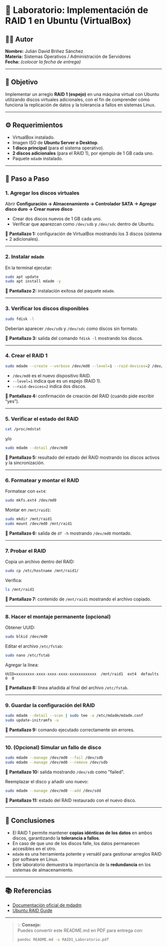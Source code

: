 # 🧩 Laboratorio: Implementación de RAID 1 en Ubuntu (VirtualBox)

## 👨‍💻 Autor
**Nombre:** Julián David Briñez Sánchez  
**Materia:** Sistemas Operativos / Administración de Servidores  
**Fecha:** _(colocar la fecha de entrega)_  

---

## 🧠 Objetivo
Implementar un arreglo **RAID 1 (espejo)** en una máquina virtual con Ubuntu utilizando discos virtuales adicionales, con el fin de comprender cómo funciona la replicación de datos y la tolerancia a fallos en sistemas Linux.

---

## ⚙️ Requerimientos

- VirtualBox instalado.
- Imagen ISO de **Ubuntu Server o Desktop**.
- **1 disco principal** (para el sistema operativo).
- **2 discos adicionales** (para el RAID 1), por ejemplo de 1 GB cada uno.
- Paquete `mdadm` instalado.

---

## 🧾 Paso a Paso

### 1. Agregar los discos virtuales

Abrir **Configuración → Almacenamiento → Controlador SATA → Agregar disco duro → Crear nuevo disco**  
- Crear dos discos nuevos de 1 GB cada uno.  
- Verificar que aparezcan como `/dev/sdb` y `/dev/sdc` dentro de Ubuntu.

📸 **Pantallazo 1:** configuración de VirtualBox mostrando los 3 discos (sistema + 2 adicionales).

---

### 2. Instalar `mdadm`

En la terminal ejecutar:

```bash
sudo apt update
sudo apt install mdadm -y
```

📸 **Pantallazo 2:** instalación exitosa del paquete `mdadm`.

---

### 3. Verificar los discos disponibles

```bash
sudo fdisk -l
```

Deberían aparecer `/dev/sdb` y `/dev/sdc` como discos sin formato.

📸 **Pantallazo 3:** salida del comando `fdisk -l` mostrando los discos.

---

### 4. Crear el RAID 1

```bash
sudo mdadm --create --verbose /dev/md0 --level=1 --raid-devices=2 /dev/sdb /dev/sdc
```

- `/dev/md0` es el nuevo dispositivo RAID.
- `--level=1` indica que es un espejo (RAID 1).
- `--raid-devices=2` indica dos discos.

📸 **Pantallazo 4:** confirmación de creación del RAID (cuando pide escribir “yes”).

---

### 5. Verificar el estado del RAID

```bash
cat /proc/mdstat
```

y/o

```bash
sudo mdadm --detail /dev/md0
```

📸 **Pantallazo 5:** resultado del estado del RAID mostrando los discos activos y la sincronización.

---

### 6. Formatear y montar el RAID

Formatear con `ext4`:
```bash
sudo mkfs.ext4 /dev/md0
```

Montar en `/mnt/raid1`:
```bash
sudo mkdir /mnt/raid1
sudo mount /dev/md0 /mnt/raid1
```

📸 **Pantallazo 6:** salida de `df -h` mostrando `/dev/md0` montado.

---

### 7. Probar el RAID

Copia un archivo dentro del RAID:
```bash
sudo cp /etc/hostname /mnt/raid1/
```

Verifica:
```bash
ls /mnt/raid1
```

📸 **Pantallazo 7:** contenido de `/mnt/raid1` mostrando el archivo copiado.

---

### 8. Hacer el montaje permanente (opcional)

Obtener UUID:
```bash
sudo blkid /dev/md0
```

Editar el archivo `/etc/fstab`:
```bash
sudo nano /etc/fstab
```

Agregar la línea:
```
UUID=xxxxxxxx-xxxx-xxxx-xxxx-xxxxxxxxxxxx  /mnt/raid1  ext4  defaults  0  0
```

📸 **Pantallazo 8:** línea añadida al final del archivo `/etc/fstab`.

---

### 9. Guardar la configuración del RAID

```bash
sudo mdadm --detail --scan | sudo tee -a /etc/mdadm/mdadm.conf
sudo update-initramfs -u
```

📸 **Pantallazo 9:** comando ejecutado correctamente sin errores.

---

### 10. (Opcional) Simular un fallo de disco

```bash
sudo mdadm --manage /dev/md0 --fail /dev/sdb
sudo mdadm --manage /dev/md0 --remove /dev/sdb
```

📸 **Pantallazo 10:** salida mostrando `/dev/sdb` como "failed".

Reemplazar el disco y añadir uno nuevo:
```bash
sudo mdadm --manage /dev/md0 --add /dev/sdd
```

📸 **Pantallazo 11:** estado del RAID restaurado con el nuevo disco.

---

## 🧾 Conclusiones

- El RAID 1 permite mantener **copias idénticas de los datos** en ambos discos, garantizando la **tolerancia a fallos**.  
- En caso de que uno de los discos falle, los datos permanecen accesibles en el otro.  
- `mdadm` es una herramienta potente y versátil para gestionar arreglos RAID por software en Linux.  
- Este laboratorio demuestra la importancia de la **redundancia** en los sistemas de almacenamiento.

---

## 📚 Referencias

- [Documentación oficial de mdadm](https://man7.org/linux/man-pages/man8/mdadm.8.html)
- [Ubuntu RAID Guide](https://help.ubuntu.com/community/Installation/SoftwareRAID)

---

> 💡 **Consejo:**  
> Puedes convertir este README.md en PDF para entrega con:
> ```bash
> pandoc README.md -o RAID1_Laboratorio.pdf
> ```
